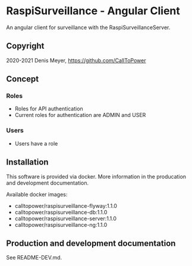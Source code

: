 # RaspiSurveillance - Angular Client

An angular client for surveillance with the RaspiSurveillanceServer.

## Copyright

2020-2021 Denis Meyer, https://github.com/CallToPower

## Concept

### Roles

- Roles for API authentication
- Current roles for authentication are ADMIN and USER

### Users

- Users have a role

## Installation

This software is provided via docker. More information in the producation and development documentation.

Available docker images:

- calltopower/raspisurveillance-flyway:1.1.0
- calltopower/raspisurveillance-db:1.1.0
- calltopower/raspisurveillance-server:1.1.0
- calltopower/raspisurveillance-ng:1.1.0

## Production and development documentation

See README-DEV.md.
